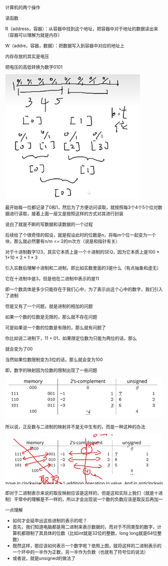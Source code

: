 计算机的两个操作

读函数

R（address，容器）：从容器中找到这个地址，把容器中对于地址的数据读出来（容器可以理解为就是内存）

W（addre，容器，数据）：把数据写入到容器中对应的地址上



内存存放的其实是电压

把电压的高低转换为数字0101

![](image/电压封装.png)

最开始每一位都记录了0和1，然后为了方便访问读取，就按照每3个4个5个位对数据进行读取，接着上面一层又是按照这样的方式对其进行封装

说白了就是不断的写数据和读数据的一个过程



后续给了个很奇怪的假设，就是假设此时的位数是n，将每m个位一起变为一个块，那么就必然要有n/m <= 2的m次方（说是和指针有关）



对于十进制数字123，其实它本质上是一个十进制的SEQ，因为它本质上是100 * 1+10 * 2 + 1 * 3

引入实数后理解十进制和二进制，即比如实数里面的3是什么（有点抽象和虚无）

它在十进制中是3，但是他在二进制中表示的是11

即一个数具体是多少只能存在于我们心中，为了表示出这个心中的数字，我们引入了进制



但是又有了一个问题，就是进制的相加的问题

如果一个数的位数是无限的，那么就不存在问题

可是如果说一个数的位数是有限的，那么就有问题了

你比如说二进制下，11 + 01，如果限定位数为只能为两位的话，那么

就会变为了00

当然如果位数限制变为3位的话，那么就会变为100

即，数字的映射因为位数的限制出现了一些问题



![](image/进制数映射_01.png)

所以说，正反数与二进制的映射并不是无中生有的，而是一种这种的办法



![](image/进制数映射_02.png)

即对于二进制表示来说的取反映射应该是这样的，但是这和实际上我们（就是十进制）平常中的理解是不一样的，所以才会出现说一个数的负数应该是取反后再加一



一点理解

- 如何才会延申出这些进制的表示的呢？
- 首先，我们知道电脑都是用二进制来表示数据的，而对于不同类型的数字，计算机都限制了其具体的位数（比如int就是32位的整数，long long就是64位整数）
- 既然这样，那应该如何表示一个数字呢？依照上图，就将这样的二进制表示的一个环中的一半作为正数，另一半作为负数（也就有了符号位的说法）
- 或者说，就是unsigned的做法了